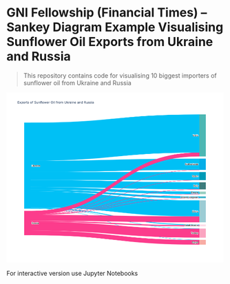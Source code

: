 # GNI Fellowship (Financial Times) – Sankey Diagram Example Visualising Sunflower Oil Exports from Ukraine and Russia


> This repository contains code for visualising 10 biggest importers of sunflower oil from Ukraine and Russia 

![](media/GNI_plot.png) 

For interactive version use Jupyter Notebooks 